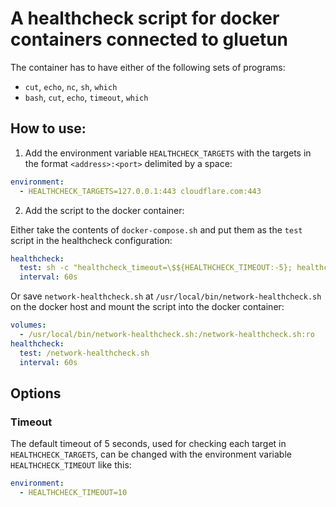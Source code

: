 # A healthcheck script for docker containers connected to gluetun

The container has to have either of the following sets of programs:

* `cut`, `echo`, `nc`, `sh`, `which`
* `bash`, `cut`, `echo`, `timeout`, `which`

## How to use:

1. Add the environment variable `HEALTHCHECK_TARGETS` with the targets in the format `<address>:<port>` delimited by a space:

```YAML
environment:
  - HEALTHCHECK_TARGETS=127.0.0.1:443 cloudflare.com:443
```

2. Add the script to the docker container:

Either take the contents of `docker-compose.sh` and put them as the `test` script in the healthcheck configuration:

```YAML
healthcheck:
  test: sh -c "healthcheck_timeout=\$${HEALTHCHECK_TIMEOUT:-5}; healthcheck_exec=\$$(if which nc>/dev/null; then echo 'nc'; elif which bash>/dev/null; then echo 'bash'; else echo 'exit 1'; fi); for target in \$$HEALTHCHECK_TARGETS; do export address=\$$(echo \$$target | cut -d':' -f1); export port=\$$(echo \$$target | cut -d':' -f2); if [ \$$healthcheck_exec = 'nc' ]; then nc -z -w \$$healthcheck_timeout \$$address \$$port || exit 1; elif [ \$$healthcheck_exec = 'bash' ]; then (timeout \$$healthcheck_timeout bash -c '</dev/tcp/\$$address/\$$port || exit 1' 2> /dev/null ) || exit 1; else echo 'healthcheck_exec could not be determined' \$$healthcheck_exec; fi done"
  interval: 60s
```

Or save `network-healthcheck.sh` at `/usr/local/bin/network-healthcheck.sh` on the docker host and mount the script into the docker container:

```YAML
volumes:
  - /usr/local/bin/network-healthcheck.sh:/network-healthcheck.sh:ro
healthcheck:
  test: /network-healthcheck.sh
  interval: 60s
```

## Options

### Timeout

The default timeout of 5 seconds, used for checking each target in `HEALTHCHECK_TARGETS`, can be changed with the environment variable `HEALTHCHECK_TIMEOUT` like this:

```YAML
environment:
  - HEALTHCHECK_TIMEOUT=10
```
